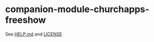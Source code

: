# companion-module-churchapps-freeshow

See [HELP.md](./companion/HELP.md) and [LICENSE](./LICENSE)
